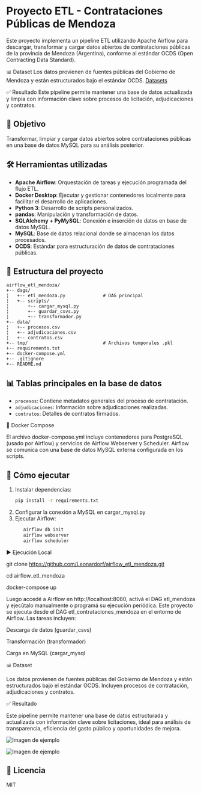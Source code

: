 # Proyecto ETL - Contrataciones Públicas de Mendoza

Este proyecto implementa un pipeline ETL utilizando Apache Airflow para descargar, transformar y cargar datos abiertos de contrataciones públicas de la provincia de Mendoza (Argentina), conforme al estándar OCDS (Open Contracting Data Standard).

📊 Dataset
Los datos provienen de fuentes públicas del Gobierno de Mendoza y están estructurados bajo el estándar OCDS.
[Datasets](https://datosabiertos-compras.mendoza.gov.ar/datasets/)

✅ Resultado
Este pipeline permite mantener una base de datos actualizada y limpia con información clave sobre procesos de licitación, adjudicaciones y contratos.

## 📌 Objetivo

Transformar, limpiar y cargar datos abiertos sobre contrataciones públicas en una base de datos MySQL para su análisis posterior.


## 🛠️ Herramientas utilizadas

- **Apache Airflow**: Orquestación de tareas y ejecución programada del flujo ETL.
- **Docker Desktop**: Ejecutar y gestionar contenedores localmente para facilitar el desarrollo de aplicaciones.
- **Python 3**: Desarrollo de scripts personalizados.
- **pandas**: Manipulación y transformación de datos.
- **SQLAlchemy + PyMySQL**: Conexión e inserción de datos en base de datos MySQL.
- **MySQL**: Base de datos relacional donde se almacenan los datos procesados.
- **OCDS**: Estándar para estructuración de datos de contrataciones públicas.

## 📁 Estructura del proyecto

```text
airflow_etl_mendoza/
+-- dags/
¦   +-- etl_mendoza.py              # DAG principal
¦   +-- scripts/
¦       +-- cargar_mysql.py
¦       +-- guardar_csvs.py
¦       +-- transformador.py
+-- data/
¦   +-- procesos.csv
¦   +-- adjudicaciones.csv
¦   +-- contratos.csv
+-- tmp/                            # Archivos temporales .pkl
+-- requirements.txt
+-- docker-compose.yml              
+-- .gitignore
+-- README.md
```




## 📊 Tablas principales en la base de datos

- `procesos`: Contiene metadatos generales del proceso de contratación.
- `adjudicaciones`: Información sobre adjudicaciones realizadas.
- `contratos`: Detalles de contratos firmados.


🚧 Docker Compose

El archivo docker-compose.yml incluye contenedores para PostgreSQL (usado por Airflow) y servicios de Airflow Webserver y Scheduler. Airflow se comunica con una base de datos MySQL externa configurada en los scripts.

## 🚀 Cómo ejecutar

1. Instalar dependencias:
   ```bash
   pip install -r requirements.txt
2. Configurar la conexión a MySQL en cargar_mysql.py
3. Ejecutar Airflow:
   ```bash
      airflow db init
      airflow webserver
      airflow scheduler
▶️ Ejecución Local

   git clone https://github.com/Leonardorf/airflow_etl_mendoza.git

   cd airflow_etl_mendoza

   docker-compose up

Luego accedé a Airflow en http://localhost:8080, activá el DAG etl_mendoza y ejecûtalo manualmente o programá su ejecución periódica.
Este proyecto se ejecuta desde el DAG etl_contrataciones_mendoza en el entorno de Airflow. Las tareas incluyen:

Descarga de datos (guardar_csvs)

Transformación (transformador)

Carga en MySQL (cargar_mysql

📊 Dataset

Los datos provienen de fuentes públicas del Gobierno de Mendoza y están estructurados bajo el estándar OCDS. Incluyen procesos de contratación, adjudicaciones y contratos.

✅ Resultado

Este pipeline permite mantener una base de datos estructurada y actualizada con información clave sobre licitaciones, ideal para análisis de transparencia, eficiencia del gasto público y oportunidades de mejora.


![Imagen de ejemplo](airflow_dags.png)

![Imagen de ejemplo](mysql.png)



## 📌 Licencia
MIT
